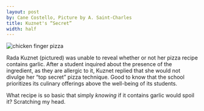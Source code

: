 ```yaml
---
layout: post
by: Cane Costello, Picture by A. Saint-Charles
title: Kuznet's “Secret”
width: half
---
```


![chicken finger pizza](/The-Report/images/g.png)

Rada Kuznet (pictured) was unable to reveal whether or not her pizza recipe contains garlic. After a student inquired about the presence of the ingredient, as they are allergic to it, Kuznet replied that she would not divulge her “top secret” pizza technique. Good to know that the school prioritizes its culinary offerings above the well-being of its students. 

What recipe is so basic that simply *knowing* if it contains garlic would spoil it? Scratching my head.